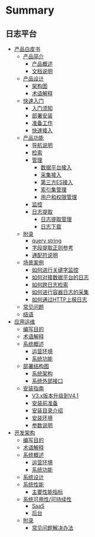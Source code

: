 # Summary

## 日志平台
* [产品白皮书]()
    * [产品简介]()
        * [产品概述](产品白皮书/intro/README.md)
        * [文档说明](产品白皮书/intro/doc-desc.md)
    * [产品设计]()
        * [架构图](产品白皮书/concepts/architecture.md)
        * [术语解释](产品白皮书/concepts/glossary.md)
    * [快速入门]()
        * [入门须知](产品白皮书/quickstart/README.md)
        * [部署安装](产品白皮书/quickstart/install.md)
        * [准备工作](产品白皮书/quickstart/prepare.md)
        * [快速接入](产品白皮书/quickstart/best-practices.md)
    * [产品功能]()
        * [导航说明](产品白皮书/functions/menu.md)
        * [检索](产品白皮书/functions/search_log.md)
        * [管理]()
            * [数据平台接入](产品白皮书/functions/manager/bkdata.md)
            * [采集接入](产品白皮书/functions/manager/collect_log.md)
            * [第三方ES接入](产品白皮书/functions/manager/third_es.md)
            * [索引集管理](产品白皮书/functions/manager/index_es.md)
            * [用户和权限管理](产品白皮书/functions/manager/user_permission.md)
        * [监控](产品白皮书/functions/monitor.md)
        * [日志提取]()
            * [日志提取管理](产品白皮书/functions/log_download/manage.md)
            * [日志下载](产品白皮书/functions/log_download/log_download.md)
    * [附录]()
        * [query string](产品白皮书/functions/addenda/query_string.md)
        * [字段提取正则参考](产品白皮书/functions/addenda/regex_example.md)
        * [通配符说明](产品白皮书/functions/addenda/wildcard.md)
    * [场景案例]()
        * [如何进行关键字监控](产品白皮书/guide/keyword_monitor.md)
        * [如何对接数据平台的日志](产品白皮书/guide/bkdata_log.md)
        * [如何跨日志检索](产品白皮书/guide/multi_index_search.md)
        * [如何进行容器日志的采集](产品白皮书/guide/container_log.md)
        * [如何通过HTTP上报日志](产品白皮书/guide/http_log.md)
    * [常见问题](产品白皮书/FAQ/FAQ.md)
    * [结语](产品白皮书/结语/conclusion.md)
* [应用运维]()
    * [编写目的](应用运维文档/编写目的/PurposeOfWriting.md)
    * [术语解释](应用运维文档/术语解释/TermsAndDefinitions.md)
    * [系统概述]()
        * [运营环境](应用运维文档/系统概述/OperatingEnvironment.md)
        * [系统功能](应用运维文档/系统概述/SystemFunctions.md)
    * [部署结构图]()
        * [系统架构](应用运维文档/部署结构图/SystemPhysicalArchitecture.md)
        * [系统外部接口](应用运维文档/部署结构图/SystemExternalInterface.md)
    * [安装指南]()
        * [V3.x版本升级到V4.1](应用运维文档/安装指南/bklog_update.md)
        * [安装前准备](应用运维文档/安装指南/PreparationBeforeInstallation.md)
        * [安装目录介绍](应用运维文档/安装指南/InstallationDirectoryIntroduction.md)
        * [安装环境](应用运维文档/安装指南/InstallationEnvironment.md)
        * [参数说明](应用运维文档/安装指南/ParameterDescription.md)
* [开发架构]()
    * [编写目的](开发架构文档/编写目的/PurposeOfWriting.md)
    * [术语解释](开发架构文档/术语解释/TermsAndDefinitions.md)
    * [系统概述]()
        * [运营环境](开发架构文档/系统概述/OperatingEnvironment.md)
        * [系统功能](开发架构文档/系统概述/SystemFunctions.md)
    * [系统设计](开发架构文档/系统设计/SystemDesign.md)
    * [系统性能]()
        * [主要性能指标](开发架构文档/系统性能/SystemPerformance.md)
    * [系统可用性/可持续性]()
        * [SaaS](开发架构文档/系统可用性/SaaS.md)
        * [后台](开发架构文档/系统可用性/Background.md)
    * [附录]()
        * [常见问题解决办法](开发架构文档/附录/CommonProblemSolution.md)


